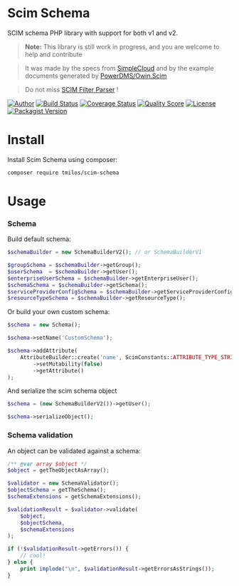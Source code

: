 # Scim Schema

SCIM schema PHP library with support for both v1 and v2.

> **Note:** This library is still work in progress, and you are welcome to help and contribute

> It was made by the specs from [SimpleCloud](http://www.simplecloud.info/) and by the example documents generated by
[PowerDMS/Owin.Scim](https://github.com/PowerDMS/Owin.Scim)

> Do not miss [SCIM Filter Parser](https://github.com/tmilos/scim-filter-parser) !

[![Author](http://img.shields.io/badge/author-@tmilos-blue.svg?style=flat-square)](https://twitter.com/tmilos77)
[![Build Status](https://travis-ci.org/tmilos/scim-schema.svg?branch=master)](https://travis-ci.org/tmilos/scim-schema)
[![Coverage Status](https://coveralls.io/repos/github/tmilos/scim-schema/badge.svg?branch=master)](https://coveralls.io/github/tmilos/scim-schema?branch=master)
[![Quality Score](https://img.shields.io/scrutinizer/g/tmilos/scim-schema.svg?style=flat-square)](https://scrutinizer-ci.com/g/tmilos/scim-schema)
[![License](https://img.shields.io/packagist/l/tmilos/scim-schema.svg)](https://packagist.org/packages/tmilos/scim-schema)
[![Packagist Version](https://img.shields.io/packagist/v/tmilos/scim-schema.svg?style=flat-square)](https://packagist.org/packages/tmilos/scim-schema)

# Install

Install Scim Schema using composer:

```bash
composer require tmilos/scim-schema
```

# Usage

### Schema

Build default schema:

```php
$schemaBuilder = new SchemaBuilderV2(); // or SchemaBuilderV1

$groupSchema = $schemaBuilder->getGroup();
$userSchema  = $schemaBuilder->getUser();
$enterpriseUserSchema = $schemaBuilder->getEnterpriseUser();
$schemaSchema = $schemaBuilder->getSchema();
$serviceProviderConfigSchema = $schemaBuilder->getServiceProviderConfig();
$resourceTypeSchema = $schemaBuilder->getResourceType();
```

Or build your own custom schema:

```php
$schema = new Schema();

$schema->setName('CustomSchema');

$schema->addAttribute(
    AttributeBuilder::create('name', ScimConstants::ATTRIBUTE_TYPE_STRING, 'Name of the object')
        ->setMutability(false)
        ->getAttribute()
);
```

And serialize the scim schema object

```php
$schema = (new SchemaBuilderV2())->getUser();

$schema->serializeObject();
```

### Schema validation

An object can be validated against a schema:

```php
/** @var array $object */
$object = getTheObjectAsArray();

$validator = new SchemaValidator();
$objectSchema = getTheSchema();
$schemaExtensions = getSchemaExtensions();

$validationResult = $validator->validate(
    $object,
    $objectSchema,
    $schemaExtensions
);

if (!$validationResult->getErrors()) {
    // cool!
} else {
    print implode("\n", $validationResult->getErrorsAsStrings());
}
```
